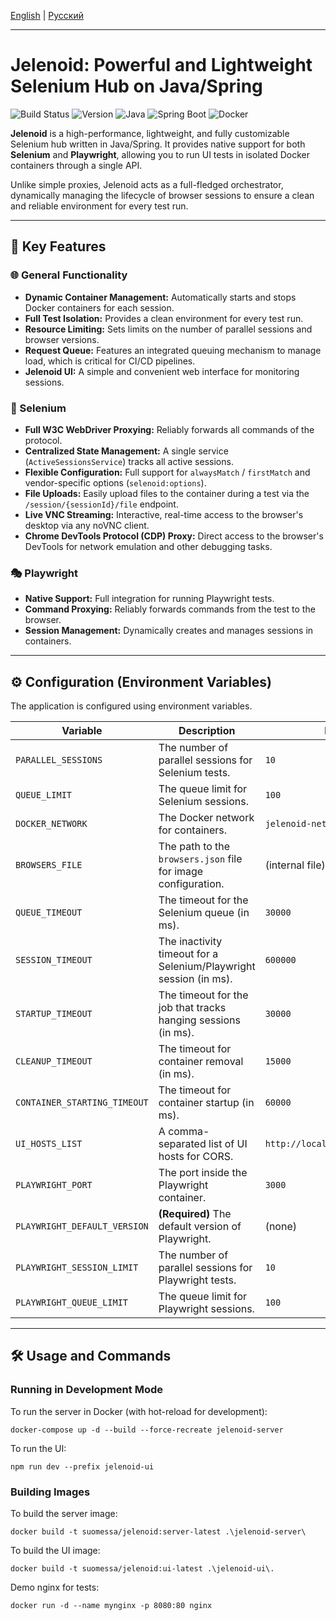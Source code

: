 [English](./README.md) | [Русский](./README_ru.md)

---

# Jelenoid: Powerful and Lightweight Selenium Hub on Java/Spring

![Build Status](https://img.shields.io/badge/build-passing-brightgreen)
![Version](https://img.shields.io/badge/version-1.0.0-blue)
![Java](https://img.shields.io/badge/Java-21-orange)
![Spring Boot](https://img.shields.io/badge/Spring%20Boot-3.5.0-brightgreen)
![Docker](https://img.shields.io/badge/Docker-Supported-blue)

**Jelenoid** is a high-performance, lightweight, and fully customizable Selenium hub written in Java/Spring. It provides native support for both **Selenium** and **Playwright**, allowing you to run UI tests in isolated Docker containers through a single API.

Unlike simple proxies, Jelenoid acts as a full-fledged orchestrator, dynamically managing the lifecycle of browser sessions to ensure a clean and reliable environment for every test run.

---

## 🚀 Key Features

### 🌐 General Functionality
- **Dynamic Container Management:** Automatically starts and stops Docker containers for each session.
- **Full Test Isolation:** Provides a clean environment for every test run.
- **Resource Limiting:** Sets limits on the number of parallel sessions and browser versions.
- **Request Queue:** Features an integrated queuing mechanism to manage load, which is critical for CI/CD pipelines.
- **Jelenoid UI:** A simple and convenient web interface for monitoring sessions.


### 🤖 Selenium
- **Full W3C WebDriver Proxying:** Reliably forwards all commands of the protocol.
- **Centralized State Management:** A single service (`ActiveSessionsService`) tracks all active sessions.
- **Flexible Configuration:** Full support for `alwaysMatch` / `firstMatch` and vendor-specific options (`selenoid:options`).
- **File Uploads:** Easily upload files to the container during a test via the `/session/{sessionId}/file` endpoint.
- **Live VNC Streaming:** Interactive, real-time access to the browser's desktop via any noVNC client.
- **Chrome DevTools Protocol (CDP) Proxy:** Direct access to the browser's DevTools for network emulation and other debugging tasks.

### 🎭 Playwright
- **Native Support:** Full integration for running Playwright tests.
- **Command Proxying:** Reliably forwards commands from the test to the browser.
- **Session Management:** Dynamically creates and manages sessions in containers.

---

## ⚙️ Configuration (Environment Variables)

The application is configured using environment variables.

| Variable                   | Description                                                      | Default Value                          |
| -------------------------- | ---------------------------------------------------------------- | -------------------------------------- |
| `PARALLEL_SESSIONS`        | The number of parallel sessions for Selenium tests.              | `10`                                   |
| `QUEUE_LIMIT`              | The queue limit for Selenium sessions.                           | `100`                                  |
| `DOCKER_NETWORK`           | The Docker network for containers.                               | `jelenoid-net`                         |
| `BROWSERS_FILE`            | The path to the `browsers.json` file for image configuration.     | (internal file)                        |
| `QUEUE_TIMEOUT`            | The timeout for the Selenium queue (in ms).                      | `30000`                                |
| `SESSION_TIMEOUT`          | The inactivity timeout for a Selenium/Playwright session (in ms).| `600000`                               |
| `STARTUP_TIMEOUT`          | The timeout for the job that tracks hanging sessions (in ms).    | `30000`                                |
| `CLEANUP_TIMEOUT`          | The timeout for container removal (in ms).                       | `15000`                                |
| `CONTAINER_STARTING_TIMEOUT` | The timeout for container startup (in ms).                       | `60000`                                |
| `UI_HOSTS_LIST`            | A comma-separated list of UI hosts for CORS.                     | `http://localhost:80,http://localhost` |
| `PLAYWRIGHT_PORT`          | The port inside the Playwright container.                        | `3000`                                 |
| `PLAYWRIGHT_DEFAULT_VERSION`| **(Required)** The default version of Playwright.                | (none)                                 |
| `PLAYWRIGHT_SESSION_LIMIT` | The number of parallel sessions for Playwright tests.            | `10`                                   |
| `PLAYWRIGHT_QUEUE_LIMIT`   | The queue limit for Playwright sessions.                         | `100`                                  |

---

## 🛠️ Usage and Commands

### Running in Development Mode
To run the server in Docker (with hot-reload for development):
```shell
docker-compose up -d --build --force-recreate jelenoid-server
```

To run the UI:
```shell
npm run dev --prefix jelenoid-ui
```

### Building Images
To build the server image:
```shell
docker build -t suomessa/jelenoid:server-latest .\jelenoid-server\
```

To build the UI image:
```shell
docker build -t suomessa/jelenoid:ui-latest .\jelenoid-ui\.
```

Demo nginx for tests:
```shell
docker run -d --name mynginx -p 8080:80 nginx
```